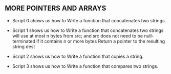 ## MORE POINTERS AND ARRAYS

* Script 0 ahows us how to Write a function that concatenates two strings.

* Script 1 shows us how to Write a function that concatenates two strings  will use at most n bytes from src; and
src does not need to be null-terminated if it contains n or more bytes
Return a pointer to the resulting string dest

* Script 2 shows us how to Write a function that copies a string.

* Script 3 shows us how to Write a function that compares two strings.
